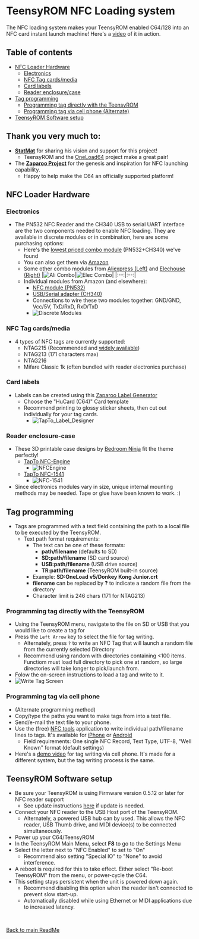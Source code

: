 
# TeensyROM NFC Loading system
The NFC loading system makes your TeensyROM enabled C64/128 into an NFC card instant launch machine! Here's a [video](https://www.youtube.com/watch?v=iNfQx2gx0hA) of it in action. 
<BR>

## Table of contents
  * [NFC Loader Hardware](#nfc-loader-hardware)
    + [Electronics](#electronics)
    + [NFC Tag cards/media](#nfc-tag-cards-media)
    + [Card labels](#card-labels)
    + [Reader enclosure/case](#reader-enclosure-case)
  * [Tag programming](#tag-programming)
    + [Programming tag directly with the TeensyROM](#programming-tag-directly-with-the-teensyrom)
    + [Programming tag via cell phone (Alternate)](#programming-tag-via-cell-phone)
  * [TeensyROM Software setup](#teensyrom-software-setup)

## Thank you very much to:
* [**StatMat**](https://github.com/Stat-Mat) for sharing his vision and support for this project! 
  * TeensyROM and the [OneLoad64](https://www.youtube.com/watch?v=lz0CJbkplj0) project make a great pair!
* The [**Zaparoo Project**](https://github.com/ZaparooProject/zaparoo-core) for the genesis and inspiration for NFC launching capability.  
  * Happy to help make the C64 an officially supported platform! 

## NFC Loader Hardware

### Electronics
* The PN532 NFC Reader and the CH340 USB to serial UART interface are the two components needed to enable NFC loading.  They are available in discrete modules or in combination, here are some purchasing options:
  * Here's the [lowest priced combo module](https://www.aliexpress.us/item/3256806111642889.html) (PN532+CH340) we've found
  * You can also get them via [Amazon](https://www.amazon.com/Teyleten-Robot-Wireless-Module-Attenna/dp/B0DKTK9VS9)
  * Some other combo modules from [Aliexpress (Left)](https://www.aliexpress.us/item/3256806140123574.html) and [Elechouse (Right)](https://www.elechouse.com/product/pn532-nfc-usb-module/)
    |![Ali Combo](/media/NFC/Ali_Combo.jpg)|![Elec Combo](/media/NFC/Elec_Combo.jpg)| 
    |:--:|:--:|
  * Individual modules from Amazon (and elsewhere):
    * [NFC module (PN532)](https://www.amazon.com/gp/product/B01I1J17LC)
    * [USB/Serial adapter (CH340)](https://www.amazon.com/gp/product/B00LZV1G6K)
    * Connections to wire these two modules together: GND/GND, Vcc/5V, TxD/RxD, RxD/TxD
    * ![Discrete Modules](/media/NFC/Discrete_Top_Bot.webp)

### NFC Tag cards/media
* 4 types of NFC tags are currently supported:
  * NTAG215 (Recommended and [widely available](https://www.amazon.com/dp/B074M9J5L3))
  * NTAG213 (171 characters max)
  * NTAG216
  * Mifare Classic 1k (often bundled with reader electronics purchase)

### Card labels
* Labels can be created using this [Zaparoo Label Generator](https://design.zaparoo.org/)
  * Choose the "HuCard (C64)" Card template
  * Recommend printing to glossy sticker sheets, then cut out individually for your tag cards.
    * ![TapTo_Label_Designer](/media/NFC/TapTo_Label_Designer.webp)

### Reader enclosure-case
* These 3D printable case designs by [Bedroom Ninja](https://makerworld.com/en/@RetroDojo) fit the theme perfectly!
  * [TapTo NFC-Engine](https://makerworld.com/en/models/1542524-nfc-engine-v2#profileId-1619125)
    * ![NFCEngine](/media/NFC/NFC_Engine.jpg)
  * [TapTo NFC-1541](https://makerworld.com/en/models/1670375-nfc-1541-v2#profileId-1768362)
    * ![NFC-1541](/media/NFC/NFC_1541.jpg)
* Since electronics modules vary in size, unique internal mounting methods may be needed. Tape or glue have been known to work. :)

## Tag programming
* Tags are programmed with a text field containing the path to a local file to be executed by the TeensyROM.
  * Text path format requirements:
    * The text can be one of these formats:
      * **path/filename** (defaults to SD)
      * **SD:path/filename** (SD card source)
      * **USB:path/filename** (USB drive source)
      * **TR:path/filename** (TeensyROM built-in source)
    * Example: **SD:OneLoad v5/Donkey Kong Junior.crt**
    * **filename** can be replaced by **?** to indicate a random file from the directory
    * Character limit is 246 chars (171 for NTAG213)

### Programming tag directly with the TeensyROM
  * Using the TeensyROM menu, navigate to the file on SD or USB that you would like to create a tag for
  * Press the `Left Arrow` key to select the file for tag writing.
    * Alternately, press `?` to write an NFC Tag that will launch a random file from the currently selected Directory
    * Recommend using random with directories containing <100 items. Functiom must load full directory to pick one at random, so large directories will take longer to pick/launch from.  
  * Folow the on-screen instructions to load a tag and write to it.
  * ![Write Tag Screen](/media/NFC/Write_Tag.jpg)

### Programming tag via cell phone
  * (Alternate programming method)
  * Copy/type the paths you want to make tags from into a text file.
  * Send/e-mail the text file to your phone.
  * Use the (free) [NFC tools](https://www.wakdev.com/en/) application to write individual path/filename lines to tags.  It's available for [iPhone](https://itunes.apple.com/us/app/nfc-tools/id1252962749) or [Android](https://play.google.com/store/apps/details?id=com.wakdev.wdnfc)
    * Field requirements: One single NFC Record, Text Type, UTF-8, "Well Known" format  (default settings)
  * Here's a [demo video](https://youtu.be/YwQviLwWHYM?t=663) for tag writing via cell phone. It's made for a different system, but the tag writing process is the same.

## TeensyROM Software setup
* Be sure your TeensyROM is using Firmware version 0.5.12 or later for NFC reader support
  * See update instructions [here](General_Usage.md#firmware-updates) if update is needed.
* Connect your NFC reader to the USB Host port of the TeensyROM.
  * Alternately, a powered USB hub can by used.  This allows the NFC reader, USB Thumb drive, and MIDI device(s) to be connected simultaneously.
* Power up your C64/TeensyROM
* In the TeensyROM Main Menu, select **F8** to go to the Settings Menu
* Select the letter next to "NFC Enabled" to set to "On"
  * Recommend also setting "Special IO" to "None" to avoid interference.
* A reboot is required for this to take effect.  Either select "Re-boot TeensyROM" from the menu, or power-cycle the C64.
* This setting stays persistent when the unit is powered down again.
  * Recommend disabling this option when the reader isn't connected to prevent slow start-up.
  * Automatically disabled while using Ethernet or MIDI applications due to increased latency.

<br>


[Back to main ReadMe](/README.md)
